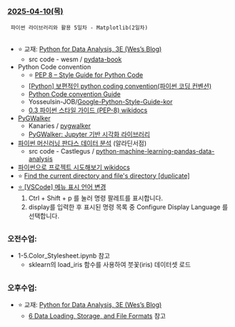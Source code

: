 ### [ 2025-04-10(목) ](https://github.com/NAM-IL/Python_Basic/blob/main/%EC%88%98%EC%97%85%EB%82%B4%EC%9A%A9/04%EC%9B%94/2025-04-10.md)
```
 파이썬 라이브러리와 활용 5일차 - Matplotlib(2일차)
```
##
- ⭐ 교재: [Python for Data Analysis, 3E (Wes’s Blog)](https://wesmckinney.com/book/)
    - src code - wesm / [pydata-book](https://github.com/wesm/pydata-book/tree/3rd-edition)
- Python Code convention
    - ⭐ [PEP 8 – Style Guide for Python Code](https://peps.python.org/pep-0008/)
    - [[Python] 보편적인 python coding convention(파이썬 코딩 컨벤션)](https://spidyweb.tistory.com/376)
    - [Python Code convention Guide](convention)
    - Yosseulsin-JOB/[Google-Python-Style-Guide-kor](https://github.com/Yosseulsin-JOB/Google-Python-Style-Guide-kor)
    - [0.3 파이썬 스타일 가이드 (PEP-8) wikidocs](https://wikidocs.net/7896)
- [PyGWalker](https://docs.kanaries.net/ko/pygwalker/index)
    - Kanaries / [pygwalker](https://github.com/kanaries/pygwalker)
    - [PyGWalker: Jupyter 기반 시각화 라이브러리](https://wikidocs.net/226689)
- [파이썬 머신러닝 판다스 데이터 분석](https://www.aladin.co.kr/shop/wproduct.aspx?ItemId=193862021&srsltid=AfmBOooEE8vk1OOTBBfYPQNJ7v_x5sMJx7eh4ytzowCZlQvXcw7bo860) (알라딘서점)
    - src code - Castlegus / [python-machine-learning-pandas-data-analysis](https://github.com/Castlegus/python-machine-learning-pandas-data-analysis)
- [파이썬으로 프로젝트 시도해보기 wikidocs](https://wikidocs.net/book/8807)
- ⭐ [Find the current directory and file's directory [duplicate]](https://stackoverflow.com/questions/5137497/find-the-current-directory-and-files-directory)
- [⭐ [VSCode] 메뉴 표시 언어 변경](https://usingu.co.kr/frontend/vscode/vscode-%EB%A9%94%EB%89%B4-%ED%91%9C%EC%8B%9C-%EC%96%B8%EC%96%B4-%EB%B3%80%EA%B2%BD/)
    1. Ctrl + Shift + p 를 눌러 명령 팔레트를 표시합니다.
    2. display를 입력한 후 표시된 명령 목록 중 Configure Display Language 를 선택합니다.
##
### 오전수업:
- 1-5.Color_Stylesheet.ipynb 참고
    - sklearn의 load_iris 함수를 사용하여 붓꽃(iris) 데이터셋 로드

##
### 오후수업:
- ⭐ 교재: [Python for Data Analysis, 3E (Wes’s Blog)](https://wesmckinney.com/book/)
    - [6  Data Loading, Storage, and File Formats](https://wesmckinney.com/book/accessing-data) 참고

